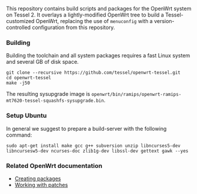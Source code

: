 This repository contains build scripts and packages for the OpenWrt system on Tessel 2. It overlays
a lightly-modified OpenWrt tree to build a Tessel-customized OpenWrt, replacing the use of
`menuconfig` with a version-controlled configuration from this repository.

### Building

Building the toolchain and all system packages requires a fast Linux system and several GB of disk
space.

```git
git clone --recursive https://github.com/tessel/openwrt-tessel.git
cd openwrt-tessel
make -j50
```

The resulting sysupgrade image is
`openwrt/bin/ramips/openwrt-ramips-mt7620-tessel-squashfs-sysupgrade.bin`.

### Setup Ubuntu

In general we suggest to prepare a build-server with the following command:
```shell
sudo apt-get install make gcc g++ subversion unzip libncurses5-dev libncursesw5-dev ncurses-doc zlib1g-dev libssl-dev gettext gawk --yes
```

### Related OpenWrt documentation

* [Creating packages](http://wiki.openwrt.org/doc/devel/packages)
* [Working with patches](http://wiki.openwrt.org/doc/devel/patches)
